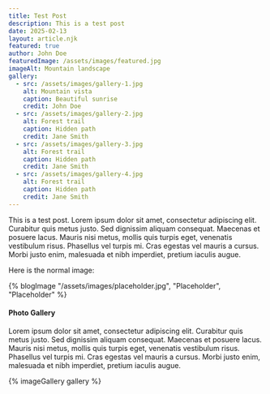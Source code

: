 ```yaml
---
title: Test Post
description: This is a test post
date: 2025-02-13
layout: article.njk
featured: true
author: John Doe 
featuredImage: /assets/images/featured.jpg
imageAlt: Mountain landscape
gallery:
  - src: /assets/images/gallery-1.jpg
    alt: Mountain vista
    caption: Beautiful sunrise
    credit: John Doe
  - src: /assets/images/gallery-2.jpg
    alt: Forest trail
    caption: Hidden path
    credit: Jane Smith
  - src: /assets/images/gallery-3.jpg
    alt: Forest trail
    caption: Hidden path
    credit: Jane Smith
  - src: /assets/images/gallery-4.jpg
    alt: Forest trail
    caption: Hidden path
    credit: Jane Smith
---
```


This is a test post.
Lorem ipsum dolor sit amet, consectetur adipiscing elit. Curabitur quis metus justo. Sed dignissim aliquam consequat. Maecenas et posuere lacus. Mauris nisi metus, mollis quis turpis eget, venenatis vestibulum risus. Phasellus vel turpis mi. Cras egestas vel mauris a cursus. Morbi justo enim, malesuada et nibh imperdiet, pretium iaculis augue.

Here is the normal image:

{% blogImage "/assets/images/placeholder.jpg", "Placeholder", "Placeholder" %}

#### Photo Gallery
Lorem ipsum dolor sit amet, consectetur adipiscing elit. Curabitur quis metus justo. Sed dignissim aliquam consequat. Maecenas et posuere lacus. Mauris nisi metus, mollis quis turpis eget, venenatis vestibulum risus. Phasellus vel turpis mi. Cras egestas vel mauris a cursus. Morbi justo enim, malesuada et nibh imperdiet, pretium iaculis augue.


{% imageGallery gallery %}